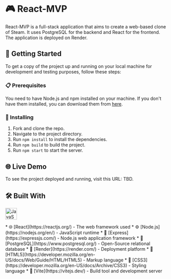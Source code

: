 # 🎮 React-MVP

React-MVP is a full-stack application that aims to create a web-based clone of Steam. It uses PostgreSQL for the backend and React for the frontend. The application is deployed on Render.

## 🚀 Getting Started

To get a copy of the project up and running on your local machine for development and testing purposes, follow these steps:

### 📋 Prerequisites

You need to have Node.js and npm installed on your machine. If you don't have them installed, you can download them from [here](https://nodejs.org/en/download/).

### 🔧 Installing

1. Fork and clone the repo.
2. Navigate to the project directory.
3. Run `npm install` to install the dependencies.
4. Run `npm build` to build the project.
5. Run `npm start` to start the server.

## 🌐 Live Demo

To see the project deployed and running, visit this URL: TBD.

## 🛠️ Built With
<p align="left">
<a href="https://developer.mozilla.org/en-US/docs/Web/JavaScript" target="_blank" rel="noreferrer"><img src="https://raw.githubusercontent.com/danielcranney/readme-generator/main/public/icons/skills/javascript-colored.svg" width="36" height="36" alt="JavaScript" /></a></a>
</p>
* 🌐 [React](https://reactjs.org/) - The web framework used
* ⚙️ [Node.js](https://nodejs.org/en/) - JavaScript runtime
* 🚀 [Express](https://expressjs.com/) - Node.js web application framework
* 🐘 [PostgreSQL](https://www.postgresql.org/) - Open-Source relational database
* 🎁 [Render](https://render.com/) - Deployment platform
* 📝 [HTML5](https://developer.mozilla.org/en-US/docs/Web/Guide/HTML/HTML5) - Markup language
* 🎨 [CSS3](https://developer.mozilla.org/en-US/docs/Archive/CSS3) - Styling language
* 🚄 [Vite](https://vitejs.dev/) - Build tool and development server
